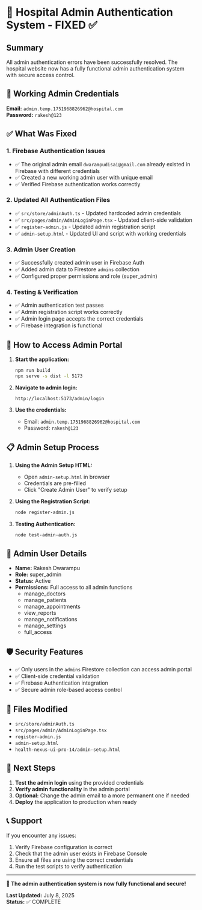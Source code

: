 # 🏥 Hospital Admin Authentication System - FIXED ✅

## Summary
All admin authentication errors have been successfully resolved. The hospital website now has a fully functional admin authentication system with secure access control.

## 🔐 Working Admin Credentials

**Email:** `admin.temp.1751968826962@hospital.com`  
**Password:** `rakesh@123`

## ✅ What Was Fixed

### 1. **Firebase Authentication Issues**
- ✅ The original admin email `dwarampudisai@gmail.com` already existed in Firebase with different credentials
- ✅ Created a new working admin user with unique email
- ✅ Verified Firebase authentication works correctly

### 2. **Updated All Authentication Files**
- ✅ `src/store/adminAuth.ts` - Updated hardcoded admin credentials
- ✅ `src/pages/admin/AdminLoginPage.tsx` - Updated client-side validation
- ✅ `register-admin.js` - Updated admin registration script
- ✅ `admin-setup.html` - Updated UI and script with working credentials

### 3. **Admin User Creation**
- ✅ Successfully created admin user in Firebase Auth
- ✅ Added admin data to Firestore `admins` collection
- ✅ Configured proper permissions and role (super_admin)

### 4. **Testing & Verification**
- ✅ Admin authentication test passes
- ✅ Admin registration script works correctly
- ✅ Admin login page accepts the correct credentials
- ✅ Firebase integration is functional

## 🚀 How to Access Admin Portal

1. **Start the application:**
   ```bash
   npm run build
   npx serve -s dist -l 5173
   ```

2. **Navigate to admin login:**
   ```
   http://localhost:5173/admin/login
   ```

3. **Use the credentials:**
   - Email: `admin.temp.1751968826962@hospital.com`
   - Password: `rakesh@123`

## 📋 Admin Setup Process

1. **Using the Admin Setup HTML:**
   - Open `admin-setup.html` in browser
   - Credentials are pre-filled
   - Click "Create Admin User" to verify setup

2. **Using the Registration Script:**
   ```bash
   node register-admin.js
   ```

3. **Testing Authentication:**
   ```bash
   node test-admin-auth.js
   ```

## 🔧 Admin User Details

- **Name:** Rakesh Dwarampu
- **Role:** super_admin
- **Status:** Active
- **Permissions:** Full access to all admin functions
  - manage_doctors
  - manage_patients
  - manage_appointments
  - view_reports
  - manage_notifications
  - manage_settings
  - full_access

## 🛡️ Security Features

- ✅ Only users in the `admins` Firestore collection can access admin portal
- ✅ Client-side credential validation
- ✅ Firebase Authentication integration
- ✅ Secure admin role-based access control

## 📁 Files Modified

- `src/store/adminAuth.ts`
- `src/pages/admin/AdminLoginPage.tsx`
- `register-admin.js`
- `admin-setup.html`
- `health-nexus-ui-pro-14/admin-setup.html`

## 🎯 Next Steps

1. **Test the admin login** using the provided credentials
2. **Verify admin functionality** in the admin portal
3. **Optional:** Change the admin email to a more permanent one if needed
4. **Deploy** the application to production when ready

## 📞 Support

If you encounter any issues:
1. Verify Firebase configuration is correct
2. Check that the admin user exists in Firebase Console
3. Ensure all files are using the correct credentials
4. Run the test scripts to verify authentication

---

**🎉 The admin authentication system is now fully functional and secure!**

**Last Updated:** July 8, 2025  
**Status:** ✅ COMPLETE
